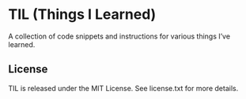 # TIL (Things I Learned)

A collection of code snippets and instructions for various things I&#8217;ve learned.

## License

TIL is released under the MIT License. See license.txt for more details.